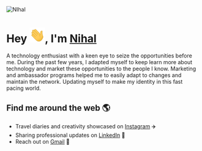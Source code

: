 ![NIhal](https://user-images.githubusercontent.com/57055998/119600827-7a3f1300-be05-11eb-8451-293ce7fb36ff.png)

# Hey <img src="https://github.com/shahanadvs/shahanadvs/blob/master/wave.gif" width="40px">, I'm [Nihal](https://github.com/nihal467) 
<p>A technology enthusiast with a keen eye to seize the opportunities before me. During the past few years, I adapted myself to keep learn more about technology and market these opportunities to the people I know. Marketing and ambassador programs helped me to easily adapt to changes and maintain the network. Updating myself to make my identity in this fast pacing world.</p>

## Find me around the web 🌎

- Travel diaries and creativity showcased on <a href="https://www.instagram.com/nihal_indian/">Instagram</a> ✈️
- Sharing professional updates on <a href="https://www.linkedin.com/in/mohammednihal/">LinkedIn</a> 💼
- Reach out on  <a href="mailto:nihalcct@gmail.com">Gmail</a> 📮
